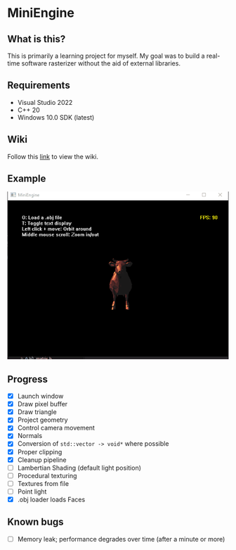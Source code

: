# MiniEngine

## What is this?
This is primarily a learning project for myself. My goal was to build a real-time software rasterizer without the aid of external libraries.

## Requirements
- Visual Studio 2022
- C++ 20
- Windows 10.0 SDK (latest)

## Wiki
Follow this [link](https://github.com/thomascswalker/miniengine/wiki) to view the wiki.

## Example
![](https://github.com/thomascswalker/miniengine/blob/4571c44146d34d21794b308a2b0ba6626d20f377/images/example.gif)

## Progress
- [x] Launch window
- [x] Draw pixel buffer
- [x] Draw triangle
- [x] Project geometry
- [x] Control camera movement
- [x] Normals
- [x] Conversion of `std::vector -> void*` where possible
- [x] Proper clipping
- [x] Cleanup pipeline
- [ ] Lambertian Shading (default light position)
- [ ] Procedural texturing
- [ ] Textures from file
- [ ] Point light
- [x] .obj loader loads Faces

## Known bugs
- [ ] Memory leak; performance degrades over time (after a minute or more)
